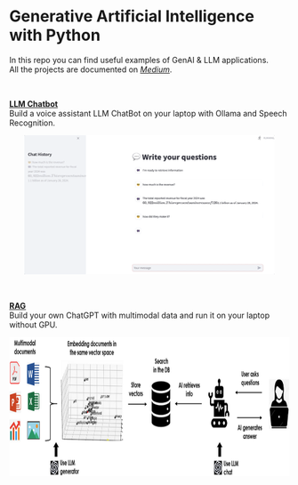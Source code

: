 # Generative Artificial Intelligence with Python

In this repo you can find useful examples of GenAI & LLM applications.\
All the projects are documented on [*Medium*](https://maurodp.medium.com/).

<br>

<ins>**[LLM Chatbot](https://github.com/mdipietro09/GenerativeAI/tree/main/Chatbot)**</ins>
<br>
	Build a voice assistant LLM ChatBot on your laptop with Ollama and Speech Recognition.
<br>
	<p align="center"><img src="_docs/chat.gif" width="450" height="250"></p>
<br>

<ins>**[RAG](https://github.com/mdipietro09/GenerativeAI/tree/main/Rag)**</ins>
<br>
	Build your own ChatGPT with multimodal data and run it on your laptop without GPU.
<br>
	<p align="center"><img src="_docs/rag.png" width="650" height="250"></p>
<br>
